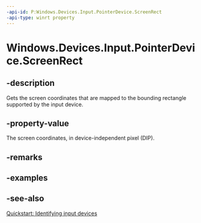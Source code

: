 ```yaml
---
-api-id: P:Windows.Devices.Input.PointerDevice.ScreenRect
-api-type: winrt property
---
```


<!-- Property syntax
public Windows.Foundation.Rect ScreenRect { get; }
-->

# Windows.Devices.Input.PointerDevice.ScreenRect

## -description
Gets the screen coordinates that are mapped to the bounding rectangle supported by the input device.

## -property-value
The screen coordinates, in device-independent pixel (DIP).

## -remarks

## -examples

## -see-also
[Quickstart: Identifying input devices](http://msdn.microsoft.com/library/7001b56d-081b-4683-84bb-24c361397c08)